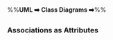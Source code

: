 <link rel="stylesheet" href="{{baseUrl}}/css/textbook.css">

<div class="website-content">

%%**UML :arrow_right: Class Diagrams :arrow_right:**%%

### Associations as Attributes

<div id="main">

<include src="./what/topicPanel.md" />

</div>
</div>
